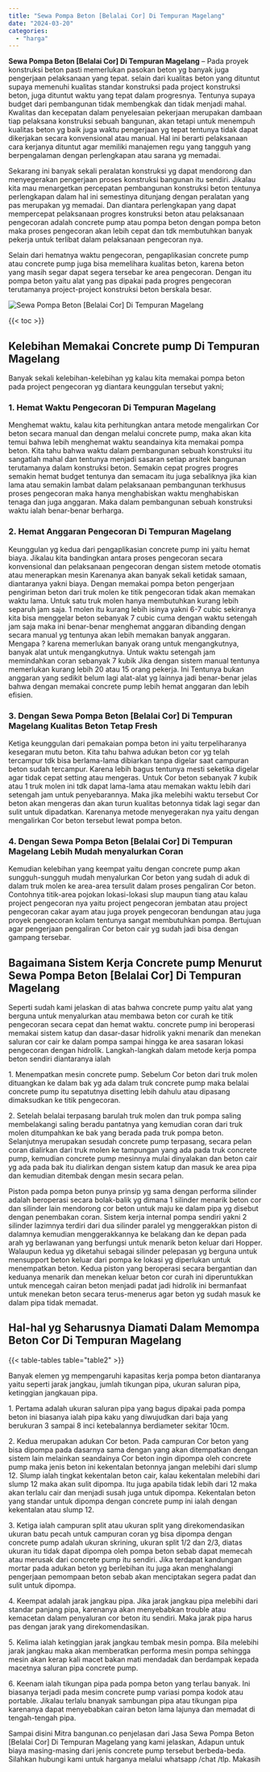 ```yaml
---
title: "Sewa Pompa Beton [Belalai Cor] Di Tempuran Magelang"
date: "2024-03-20"
categories: 
  - "harga"
---
```


**Sewa Pompa Beton \[Belalai Cor\] Di Tempuran Magelang** – Pada proyek konstruksi beton pasti memerlukan pasokan beton yg banyak juga pengerjaan pelaksanaan yang tepat. selain dari kualitas beton yang dituntut supaya memenuhi kualitas standar konstruksi pada project konstruksi beton, juga dituntut waktu yang tepat dalam progresnya. Tentunya supaya budget dari pembangunan tidak membengkak dan tidak menjadi mahal. Kwalitas dan kecepatan dalam penyelesaian pekerjaan merupakan dambaan tiap pelaksana konstruksi sebuah bangunan, akan tetapi untuk menempuh kualitas beton yg baik juga waktu pengerjaan yg tepat tentunya tidak dapat dikerjakan secara konvensional atau manual. Hal ini berarti pelaksanaan cara kerjanya dituntut agar memiliki manajemen regu yang tangguh yang berpengalaman dengan perlengkapan atau sarana yg memadai.

Sekarang ini banyak sekali peralatan konstruksi yg dapat mendorong dan menyegerakan pengerjaan proses konstruksi bangunan itu sendiri. Jikalau kita mau menargetkan percepatan pembangunan konstruksi beton tentunya perlengkapan dalam hal ini semestinya ditunjang dengan peralatan yang pas merupakan yg memadai. Dan diantara perlengkapan yang dapat mempercepat pelaksanaan progres konstruksi beton atau pelaksanaan pengecoran adalah concrete pump atau pompa beton dengan pompa beton maka proses pengecoran akan lebih cepat dan tdk membutuhkan banyak pekerja untuk terlibat dalam pelaksanaan pengecoran nya.

Selain dari hematnya waktu pengecoran, pengaplikasian concrete pump atau concrete pump juga bisa memelihara kualitas beton, karena beton yang masih segar dapat segera tersebar ke area pengecoran. Dengan itu pompa beton yaitu alat yang pas dipakai pada progres pengecoran terutamanya project-project konstruksi beton berskala besar.

![Sewa Pompa Beton [Belalai Cor] Di Tempuran Magelang](/images/sewa-concrete-pump-06.png)

{{< toc >}}

## Kelebihan Memakai Concrete pump Di Tempuran Magelang

Banyak sekali kelebihan-kelebihan yg kalau kita memakai pompa beton pada project pengecoran yg diantara keunggulan tersebut yakni;

### 1\. Hemat Waktu Pengecoran Di Tempuran Magelang

Menghemat waktu, kalau kita perhitungkan antara metode mengalirkan Cor beton secara manual dan dengan melalui concrete pump, maka akan kita temui bahwa lebih menghemat waktu seandainya kita memakai pompa beton. Kita tahu bahwa waktu dalam pembangunan sebuah konstruksi itu sangatlah mahal dan tentunya menjadi sasaran setiap arsitek bangunan terutamanya dalam konstruksi beton. Semakin cepat progres progres semakin hemat budget tentunya dan semacam itu juga sebaliknya jika kian lama atau semakin lambat dalam pelaksanaan pembangunan terkhusus proses pengecoran maka hanya menghabiskan waktu menghabiskan tenaga dan juga anggaran. Maka dalam pembangunan sebuah konstruksi waktu ialah benar-benar berharga.

### 2\. Hemat Anggaran Pengecoran Di Tempuran Magelang

Keunggulan yg kedua dari pengaplikasian concrete pump ini yaitu hemat biaya. Jikalau kita bandingkan antara proses pengecoran secara konvensional dan pelaksanaan pengecoran dengan sistem metode otomatis atau menerapkan mesin Karenanya akan banyak sekali ketidak samaan, diantaranya yakni biaya. Dengan memakai pompa beton pengerjaan pengiriman beton dari truk molen ke titik pengecoran tidak akan memakan waktu lama. Untuk satu truk molen hanya membutuhkan kurang lebih separuh jam saja. 1 molen itu kurang lebih isinya yakni 6-7 cubic sekiranya kita bisa menggelar beton sebanyak 7 cubic cuma dengan waktu setengah jam saja maka ini benar-benar menghemat anggaran dibanding dengan secara manual yg tentunya akan lebih memakan banyak anggaran. Mengapa ? karena memerlukan banyak orang untuk mengangkutnya, banyak alat untuk mengangkutnya. Untuk waktu setengah jam memindahkan coran sebanyak 7 kubik Jika dengan sistem manual tentunya memerlukan kurang lebih 20 atau 15 orang pekerja. Ini Tentunya bukan anggaran yang sedikit belum lagi alat-alat yg lainnya jadi benar-benar jelas bahwa dengan memakai concrete pump lebih hemat anggaran dan lebih efisien.

### 3\. Dengan Sewa Pompa Beton \[Belalai Cor\] Di Tempuran Magelang Kualitas Beton Tetap Fresh

Ketiga keunggulan dari pemakaian pompa beton ini yaitu terpeliharanya kesegaran mutu beton. Kita tahu bahwa adukan beton cor yg telah tercampur tdk bisa berlama-lama dibiarkan tanpa digelar saat campuran beton sudah tercampur. Karena lebih bagus tentunya mesti seketika digelar agar tidak cepat setting atau mengeras. Untuk Cor beton sebanyak 7 kubik atau 1 truk molen ini tdk dapat lama-lama atau memakan waktu lebih dari setengah jam untuk penyebarannya. Maka jika melebihi waktu tersebut Cor beton akan mengeras dan akan turun kualitas betonnya tidak lagi segar dan sulit untuk dipadatkan. Karenanya metode menyegerakan nya yaitu dengan mengalirkan Cor beton tersebut lewat pompa beton.

### 4\. Dengan Sewa Pompa Beton \[Belalai Cor\] Di Tempuran Magelang Lebih Mudah menyalurkan Coran

Kemudian kelebihan yang keempat yaitu dengan concrete pump akan sungguh-sungguh mudah menyalurkan Cor beton yang sudah di aduk di dalam truk molen ke area-area tersulit dalam proses pengaliran Cor beton. Contohnya titik-area pojokan lokasi-lokasi slup maupun tiang atau kalau project pengecoran nya yaitu project pengecoran jembatan atau project pengecoran cakar ayam atau juga proyek pengecoran bendungan atau juga proyek pengecoran kolam tentunya sangat membutuhkan pompa. Bertujuan agar pengerjaan pengaliran Cor beton cair yg sudah jadi bisa dengan gampang tersebar.

## Bagaimana Sistem Kerja Concrete pump Menurut Sewa Pompa Beton \[Belalai Cor\] Di Tempuran Magelang

Seperti sudah kami jelaskan di atas bahwa concrete pump yaitu alat yang berguna untuk menyalurkan atau membawa beton cor curah ke titik pengecoran secara cepat dan hemat waktu. concrete pump ini beroperasi memakai sistem katup dan dasar-dasar hidrolik yakni menarik dan menekan saluran cor cair ke dalam pompa sampai hingga ke area sasaran lokasi pengecoran dengan hidrolik. Langkah-langkah dalam metode kerja pompa beton sendiri diantaranya ialah

1\. Menempatkan mesin concrete pump. Sebelum Cor beton dari truk molen dituangkan ke dalam bak yg ada dalam truk concrete pump maka belalai concrete pump itu sepatutnya disetting lebih dahulu atau dipasang dimaksudkan ke titik pengecoran.

2\. Setelah belalai terpasang barulah truk molen dan truk pompa saling membelakangi saling beradu pantatnya yang kemudian coran dari truk molen ditumpahkan ke bak yang berada pada truk pompa beton. Selanjutnya merupakan sesudah concrete pump terpasang, secara pelan coran dialirkan dari truk molen ke tampungan yang ada pada truk concrete pump, kemudian concrete pump mesinnya mulai dinyalakan dan beton cair yg ada pada bak itu dialirkan dengan sistem katup dan masuk ke area pipa dan kemudian ditembak dengan mesin secara pelan.

Piston pada pompa beton punya prinsip yg sama dengan performa silinder adalah beroperasi secara bolak-balik yg dimana 1 silinder menarik beton cor dan silinder lain mendorong cor beton untuk maju ke dalam pipa yg disebut dengan penembakan coran. Sistem kerja internal pompa sendiri yakni 2 silinder lazimnya terdiri dari dua silinder paralel yg menggerakkan piston di dalamnya kemudian menggerakkannya ke belakang dan ke depan pada arah yg berlawanan yang berfungsi untuk menarik beton keluar dari Hopper. Walaupun kedua yg diketahui sebagai silinder pelepasan yg berguna untuk mensupport beton keluar dari pompa ke lokasi yg diperlukan untuk menempatkan beton. Kedua piston yang beroperasi secara bergantian dan keduanya menarik dan menekan keluar beton cor curah ini diperuntukkan untuk mencegah cairan beton menjadi padat jadi hidrolik ini bermanfaat untuk menekan beton secara terus-menerus agar beton yg sudah masuk ke dalam pipa tidak memadat.

## Hal-hal yg Seharusnya Diamati Dalam Memompa Beton Cor Di Tempuran Magelang

{{< table-tables table="table2" >}}

Banyak elemen yg mempengaruhi kapasitas kerja pompa beton diantaranya yaitu seperti jarak jangkau, jumlah tikungan pipa, ukuran saluran pipa, ketinggian jangkauan pipa.

1\. Pertama adalah ukuran saluran pipa yang bagus dipakai pada pompa beton ini biasanya ialah pipa kaku yang diwujudkan dari baja yang berukuran 3 sampai 8 inci ketebalannya berdiameter sekitar 10cm.

2\. Kedua merupakan adukan Cor beton. Pada campuran Cor beton yang bisa dipompa pada dasarnya sama dengan yang akan ditempatkan dengan sistem lain melainkan seandainya Cor beton ingin dipompa oleh concrete pump maka jenis beton ini kekentalan betonnya jangan melebihi dari slump 12. Slump ialah tingkat kekentalan beton cair, kalau kekentalan melebihi dari slump 12 maka akan sulit dipompa. Itu juga apabila tidak lebih dari 12 maka akan terlalu cair dan menjadi susah juga untuk dipompa. Kekentalan beton yang standar untuk dipompa dengan concrete pump ini ialah dengan kekentalan atau slump 12.

3\. Ketiga ialah campuran split atau ukuran split yang direkomendasikan ukuran batu pecah untuk campuran coran yg bisa dipompa dengan concrete pump adalah ukuran skrining, ukuran split 1/2 dan 2/3, diatas ukuran itu tidak dapat dipompa oleh pompa beton sebab dapat memecah atau merusak dari concrete pump itu sendiri. Jika terdapat kandungan mortar pada adukan beton yg berlebihan itu juga akan menghalangi pengerjaan pemompaan beton sebab akan menciptakan segera padat dan sulit untuk dipompa.

4\. Keempat adalah jarak jangkau pipa. Jika jarak jangkau pipa melebihi dari standar panjang pipa, karenanya akan menyebabkan trouble atau kemacetan dalam penyaluran cor beton itu sendiri. Maka jarak pipa harus pas dengan jarak yang direkomendasikan.

5\. Kelima ialah ketinggian jarak jangkau tembak mesin pompa. Bila melebihi jarak jangkau maka akan memberatkan performa mesin pompa sehingga mesin akan kerap kali macet bakan mati mendadak dan berdampak kepada macetnya saluran pipa concrete pump.

6\. Keenam ialah tikungan pipa pada pompa beton yang terlau banyak. Ini biasanya terjadi pada mesim concrete pump variasi pompa kodok atau portable. Jikalau terlalu bnanyak sambungan pipa atau tikungan pipa karenanya dapat menyebabkan cairan beton lama lajunya dan memadat di tengah-tengah pipa.

Sampai disini Mitra bangunan.co penjelasan dari Jasa Sewa Pompa Beton \[Belalai Cor\] Di Tempuran Magelang yang kami jelaskan, Adapun untuk biaya masing-masing dari jenis concrete pump tersebut berbeda-beda. Silahkan hubungi kami untuk harganya melalui whatsapp /chat /tlp. Makasih
